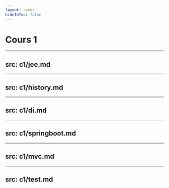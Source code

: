 ```yaml
---
layout: cover
hideInToc: false
---
```


# Cours 1

---
src: c1/jee.md
---

---
src: c1/history.md
---

---
src: c1/di.md
---

---
src: c1/springboot.md
---

---
src: c1/mvc.md
---

---
src: c1/test.md
---

